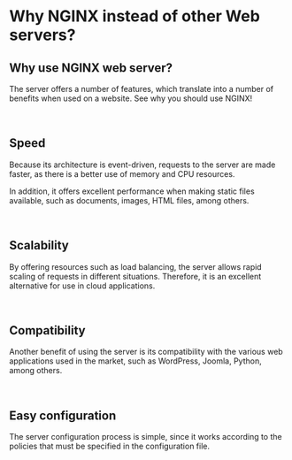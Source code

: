 # Why NGINX instead of other Web servers?
## Why use NGINX web server?
The server offers a number of features, which translate into a number of benefits when used on a website. See why you should use NGINX!

<br />

## Speed
Because its architecture is event-driven, requests to the server are made faster, as there is a better use of memory and CPU resources.

In addition, it offers excellent performance when making static files available, such as documents, images, HTML files, among others.

<br />

## Scalability
By offering resources such as load balancing, the server allows rapid scaling of requests in different situations. Therefore, it is an excellent alternative for use in cloud applications.

<br />

## Compatibility
Another benefit of using the server is its compatibility with the various web applications used in the market, such as WordPress, Joomla, Python, among others.

<br />

## Easy configuration
The server configuration process is simple, since it works according to the policies that must be specified in the configuration file.
